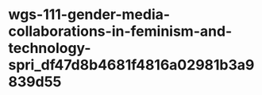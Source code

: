 # wgs-111-gender-media-collaborations-in-feminism-and-technology-spri_df47d8b4681f4816a02981b3a9839d55